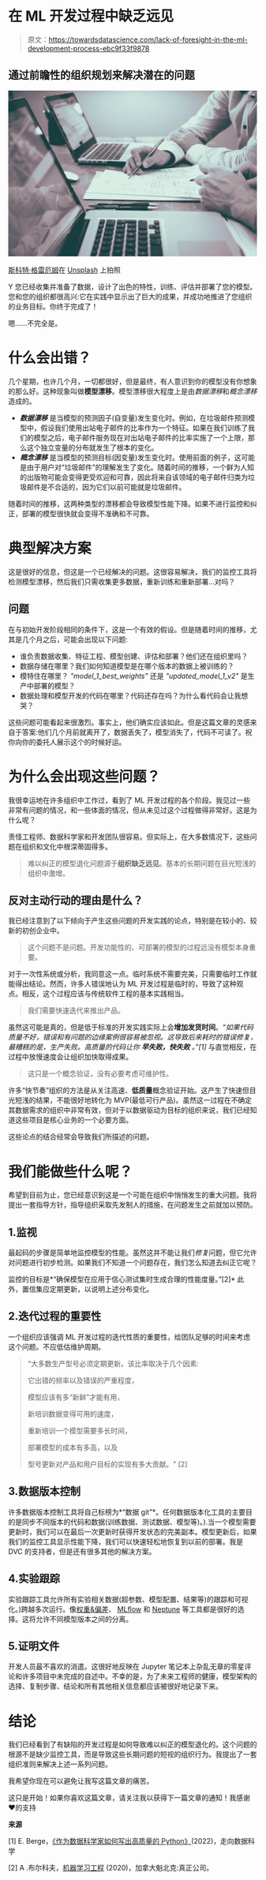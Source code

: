 # 在 ML 开发过程中缺乏远见

> 原文：<https://towardsdatascience.com/lack-of-foresight-in-the-ml-development-process-ebc9f33f9878>

## 通过前瞻性的组织规划来解决潜在的问题

![](img/c569f061e3d075a15e10f3a51a5a5e6e.png)

[斯科特·格雷厄姆](https://unsplash.com/@homajob?utm_source=unsplash&utm_medium=referral&utm_content=creditCopyText)在 [Unsplash](https://unsplash.com/s/photos/machine-planning?utm_source=unsplash&utm_medium=referral&utm_content=creditCopyText) 上拍照

Y 您已经收集并准备了数据，设计了出色的特性，训练、评估并部署了您的模型。您和您的组织都很高兴:它在实践中显示出了巨大的成果，并成功地推进了您组织的业务目标。你终于完成了！

嗯……不完全是。

# 什么会出错？

几个星期，也许几个月，一切都很好，但是最终，有人意识到你的模型没有你想象的那么好。这种现象叫做**模型漂移**。模型漂移很大程度上是由*数据漂移*和*概念漂移*造成的。

*   ***数据漂移*** 是当模型的预测因子(自变量)发生变化时。例如，在垃圾邮件预测模型中，假设我们使用出站电子邮件的比率作为一个特征。如果在我们训练了我们的模型之后，电子邮件服务现在对出站电子邮件的比率实施了一个上限，那么这个独立变量的分布就发生了根本的变化。
*   ***概念漂移*** 是当模型的预测目标(因变量)发生变化时。使用前面的例子，这可能是由于用户对“垃圾邮件”的理解发生了变化。随着时间的推移，一个鲜为人知的出版物可能会变得更受欢迎和可靠，因此将来自该领域的电子邮件归类为垃圾邮件是不合适的，因为它们以前可能就是垃圾邮件。

随着时间的推移，这两种类型的漂移都会导致模型性能下降。如果不进行监控和纠正，部署的模型很快就会变得不准确和不可靠。

# 典型解决方案

这是很好的信息，但这是一个已经解决的问题。这很容易解决，我们的监控工具将检测模型漂移，然后我们只需收集更多数据，重新训练和重新部署…对吗？

## 问题

在与初始开发阶段相同的条件下，这是一个有效的假设。但是随着时间的推移，尤其是几个月之后，可能会出现以下问题:

*   谁负责数据收集、特征工程、模型创建、评估和部署？他们还在组织里吗？
*   数据存储在哪里？我们如何知道模型是在哪个版本的数据上被训练的？
*   模特住在哪里？ *"model_1_best_weights"* 还是 *"updated_model_1_v2"* 是生产中部署的模型？
*   数据处理和模型开发的代码在哪里？代码还存在吗？为什么看代码会让我想哭？

这些问题可能看起来很激烈。事实上，他们确实应该如此。但是这篇文章的灵感来自于答案:他们几个月前就离开了，数据丢失了，模型消失了，代码不可读了。祝你向你的委托人展示这个的时候好运。

# 为什么会出现这些问题？

我很幸运地在许多组织中工作过，看到了 ML 开发过程的各个阶段。我见过一些非常有问题的情况，和一些体面的情况，但从未见过这个过程做得非常好。这是为什么呢？

责怪工程师、数据科学家和开发团队很容易。但实际上，在大多数情况下，这些问题在组织和文化中根深蒂固得多。

> 难以纠正的模型退化问题源于**组织缺乏远见**。基本的长期问题在目光短浅的组织中激增。

## 反对主动行动的理由是什么？

我已经注意到了以下倾向于产生这些问题的开发实践的论点，特别是在较小的、较新的初创企业中。

> 这个问题不是问题。开发功能性的、可部署的模型的过程远没有模型本身重要。

对于一次性系统或分析，我同意这一点。临时系统不需要完美，只需要临时工作就能得出结论。然而，许多人错误地认为 ML 开发过程是临时的，导致了这种观点。相反，这个过程应该与传统软件工程的基本实践相当。

> 我们需要快速迭代来推出产品。

虽然这可能是真的，但是低于标准的开发实践实际上会**增加发货时间**。*“如果代码质量不好，错误和有问题的边缘案例很容易被忽视。这导致后来耗时的错误修复，最糟糕的是，生产失败。高质量的代码让你* ***早失败，快失败*** *。”[1]* 与直觉相反，在过程中放慢速度会让组织加快取得成果。

> 这只是一个概念验证，没有必要考虑可维护性。

许多“快节奏”组织的方法是从关注高速、**低质量**概念验证开始。这产生了快速但目光短浅的结果，不能很好地转化为 MVP(最低可行产品)。虽然这一过程在不确定其数据需求的组织中非常有效，但对于以数据驱动为目标的组织来说，我们已经知道这些项目是核心业务的一个必要方面。

这些论点的结合经常会导致我们所描述的问题。

# 我们能做些什么呢？

希望到目前为止，您已经意识到这是一个可能在组织中悄悄发生的重大问题。我将提出一套指导方针，指导组织采取先发制人的措施，在问题发生之前就加以预防。

## 1.监视

最起码的步骤是简单地监控模型的性能。虽然这并不能让我们*修复*问题，但它允许对问题进行初步检测。如果我们不知道一个问题存在，我们怎么知道去纠正它呢？

监控的目标是*“确保模型在应用于信心测试集时生成合理的性能度量。”[2]* 此外，置信集应定期更新，以说明上述分布变化。

## 2.迭代过程的重要性

一个组织应该强调 ML 开发过程的迭代性质的重要性，给团队足够的时间来考虑这个问题。不应低估维护周期。

> “大多数生产型号必须定期更新。该比率取决于几个因素:
> 
> 它出错的频率以及错误的严重程度，
> 
> 模型应该有多“新鲜”才能有用，
> 
> 新培训数据变得可用的速度，
> 
> 重新培训一个模型需要多长时间，
> 
> 部署模型的成本有多高，以及
> 
> 型号更新对产品和用户目标的实现有多大贡献。" [2]

## 3.数据版本控制

许多数据版本控制工具将自己标榜为*“数据 git”*。任何数据版本化工具的主要目的是同步不同版本的代码和数据(训练数据、测试数据、模型等)。).当一个模型需要更新时，我们可以在最后一次更新时获得开发状态的完美副本。模型更新后，如果我们的监控工具显示性能下降，我们可以快速轻松地恢复到以前的部署。我是 DVC 的支持者，但是还有很多其他的解决方案。

## 4.实验跟踪

实验跟踪工具允许所有实验相关数据(超参数、模型配置、结果等)的跟踪和可视化。)跨越多次运行。像[权重&偏差](https://wandb.ai/site)、 [MLflow](https://mlflow.org/) 和 [Neptune](https://neptune.ai/) 等工具都是很好的选择。这将允许不同模型版本之间的分离。

## 5.证明文件

开发人员最不喜欢的消遣。这很好地反映在 Jupyter 笔记本上杂乱无章的零星评论和许多项目中未完成的自述中。不幸的是，为了未来工程师的健康，模型架构的选择、复制步骤、结论和所有其他相关信息都应该被很好地记录下来。

# 结论

我们已经看到了有缺陷的开发过程是如何导致难以纠正的模型退化的。这个问题的根源不是缺少监控工具，而是导致这些长期问题的短视的组织行为。我提出了一套组织准则来解决上述一系列问题。

我希望你现在可以避免让我写这篇文章的痛苦。

这只是开始！如果你喜欢这篇文章，请关注我以获得下一篇文章的通知！我感谢❤️的支持

[](https://medium.com/@brandenlisk)  

**来源**

[1] E. Berge，[《作为数据科学家如何写出高质量的 Python》](/how-to-write-high-quality-python-as-a-data-scientist-cde99f582675)(2022)，走向数据科学

[2] A .布尔科夫，[机器学习工程](https://mlebook.com/) (2020)，加拿大魁北克:真正公司。